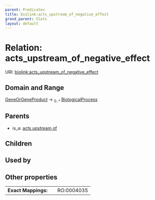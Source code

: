 ```yaml
---
parent: Predicates
title: biolink:acts_upstream_of_negative_effect
grand_parent: Slots
layout: default
---
```


# Relation: acts_upstream_of_negative_effect




URI: [biolink:acts_upstream_of_negative_effect](https://w3id.org/biolink/vocab/acts_upstream_of_negative_effect)

## Domain and Range

[GeneOrGeneProduct](GeneOrGeneProduct.md) ->  <sub>0..\*</sub> [BiologicalProcess](BiologicalProcess.md)

## Parents

 *  is_a: [acts upstream of](acts_upstream_of.md)

## Children


## Used by


## Other properties

|  |  |  |
| --- | --- | --- |
| **Exact Mappings:** | | RO:0004035 |

